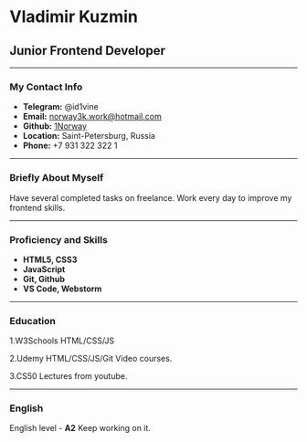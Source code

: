 # Vladimir Kuzmin

## Junior Frontend Developer

---

### My Contact Info

- **Telegram:** @id1vine
- **Email:** [norway3k.work@hotmail.com](mailto:norway3k.work@hotmail.com)
- **Github:** [1Norway](https://github.com/1Norway)
- **Location:** Saint-Petersburg, Russia
- **Phone:** +7 931 322 322 1

---

### Briefly About Myself
Have several completed tasks on freelance. Work every day to improve my frontend skills. 

---

### Proficiency and Skills

- **HTML5, CSS3**
- **JavaScript**
- **Git, Github**
- **VS Code, Webstorm**

---

### Education


1.W3Schools HTML/CSS/JS

2.Udemy HTML/CSS/JS/Git Video courses.

3.CS50 Lectures from youtube.

---

### English

English level - **A2** Keep working on it.